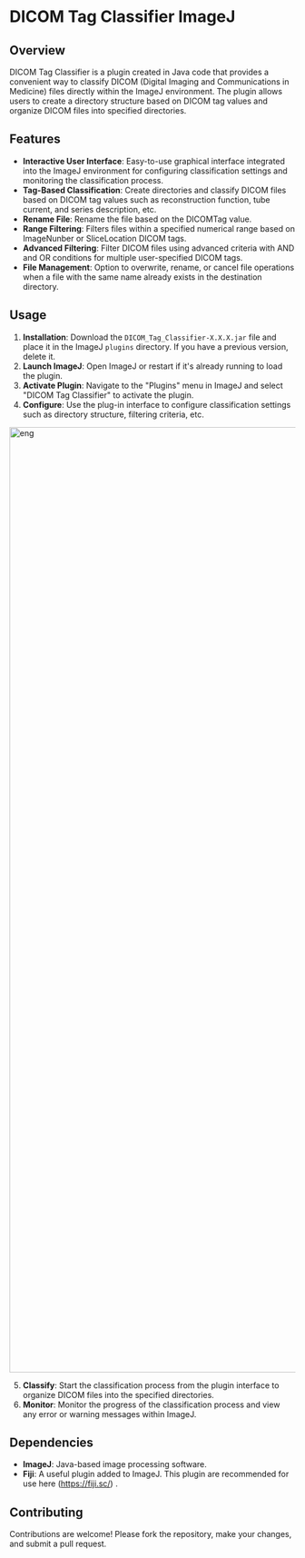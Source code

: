 # DICOM Tag Classifier ImageJ

## Overview
DICOM Tag Classifier is a plugin created in Java code that provides a convenient way to classify DICOM (Digital Imaging and Communications in Medicine) files directly within the ImageJ environment. The plugin allows users to create a directory structure based on DICOM tag values and organize DICOM files into specified directories.

## Features
- **Interactive User Interface**: Easy-to-use graphical interface integrated into the ImageJ environment for configuring classification settings and monitoring the classification process.
- **Tag-Based Classification**: Create directories and classify DICOM files based on DICOM tag values such as reconstruction function, tube current, and series description, etc.
- **Rename File**: Rename the file based on the DICOMTag value.
- **Range Filtering**: Filters files within a specified numerical range based on ImageNunber or SliceLocation DICOM tags.
- **Advanced Filtering**: Filter DICOM files using advanced criteria with AND and OR conditions for multiple user-specified DICOM tags.
- **File Management**: Option to overwrite, rename, or cancel file operations when a file with the same name already exists in the destination directory.

## Usage
1. **Installation**: Download the `DICOM_Tag_Classifier-X.X.X.jar` file and place it in the ImageJ `plugins` directory. If you have a previous version, delete it.
2. **Launch ImageJ**: Open ImageJ or restart if it's already running to load the plugin.
3. **Activate Plugin**: Navigate to the "Plugins" menu in ImageJ and select "DICOM Tag Classifier" to activate the plugin.
4. **Configure**: Use the plug-in interface to configure classification settings such as directory structure, filtering criteria, etc.

  <img width="1665" alt="eng" src="https://github.com/ramnoob/dicom-tag-classifier-ImageJ/assets/70456441/d9486ff1-e26c-4c71-bafb-03d3268fc513">
  
5. **Classify**: Start the classification process from the plugin interface to organize DICOM files into the specified directories.
6. **Monitor**: Monitor the progress of the classification process and view any error or warning messages within ImageJ.

## Dependencies
- **ImageJ**: Java-based image processing software.
- **Fiji**: A useful plugin added to ImageJ. This plugin are recommended for use here (https://fiji.sc/) .

## Contributing
Contributions are welcome! Please fork the repository, make your changes, and submit a pull request.
